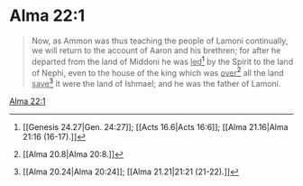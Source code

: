 # Alma 22:1

> Now, as Ammon was thus teaching the people of Lamoni continually, we will return to the account of Aaron and his brethren; for after he departed from the land of Middoni he was <u>led</u>[^a] by the Spirit to the land of Nephi, even to the house of the king which was <u>over</u>[^b] all the land <u>save</u>[^c] it were the land of Ishmael; and he was the father of Lamoni.

[Alma 22:1](https://www.churchofjesuschrist.org/study/scriptures/bofm/alma/22?lang=eng&id=p1#p1)


[^a]: [[Genesis 24.27|Gen. 24:27]]; [[Acts 16.6|Acts 16:6]]; [[Alma 21.16|Alma 21:16 (16-17).]]
[^b]: [[Alma 20.8|Alma 20:8.]]
[^c]: [[Alma 20.24|Alma 20:24]]; [[Alma 21.21|21:21 (21-22).]]

